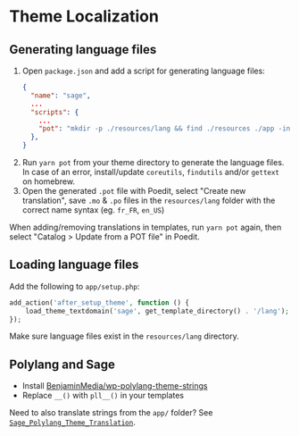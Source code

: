 # Theme Localization

## Generating language files

1. Open `package.json` and add a script for generating language files:
    ```json
    {
      "name": "sage",
      ...
      "scripts": {
        ...
        "pot": "mkdir -p ./resources/lang && find ./resources ./app -iname '*.php' | xargs xgettext --add-comments=TRANSLATORS --force-po --from-code=UTF-8 --default-domain=de_DE -k__ -k_e -k_n:1,2 -k_x:1,2c -k_ex:1,2c -k_nx:4c,12 -kesc_attr__ -kesc_attr_e -kesc_attr_x:1,2c -kesc_html__ -kesc_html_e -kesc_html_x:1,2c -k_n_noop:1,2 -k_nx_noop:3c,1,2, -k__ngettext_noop:1,2 -o resources/lang/sage.pot && find ./resources -iname '*.blade.php' | xargs xgettext --language=Python --add-comments=TRANSLATORS --force-po --from-code=UTF-8 --default-domain=de_DE -k__ -k_e -k_n:1,2 -k_x:1,2c -k_ex:1,2c -k_nx:4c,12 -kesc_attr__ -kesc_attr_e -kesc_attr_x:1,2c -kesc_html__ -kesc_html_e -kesc_html_x:1,2c -k_n_noop:1,2 -k_nx_noop:3c,1,2, -k__ngettext_noop:1,2 -j -o resources/lang/sage.pot"
      },
    }
    ```
2. Run `yarn pot` from your theme directory to generate the language files. In case of an error, install/update `coreutils`, `findutils` and/or `gettext` on homebrew.
3. Open the generated `.pot` file with Poedit, select "Create new translation", save `.mo` & `.po` files in the `resources/lang` folder with the correct name syntax (eg. `fr_FR`, `en_US`)

When adding/removing translations in templates, run `yarn pot` again, then select "Catalog > Update from a POT file" in Poedit.

## Loading language files

Add the following to `app/setup.php`:

```php
add_action('after_setup_theme', function () {
    load_theme_textdomain('sage', get_template_directory() . '/lang');
});
```

Make sure language files exist in the `resources/lang` directory.

## Polylang and Sage

- Install [BenjaminMedia/wp-polylang-theme-strings](https://github.com/BenjaminMedia/wp-polylang-theme-strings)
- Replace `__()` with `pll__()` in your templates

Need to also translate strings from the `app/` folder? See [`Sage_Polylang_Theme_Translation`](https://github.com/roots/sage/issues/1875#issuecomment-380076482).
